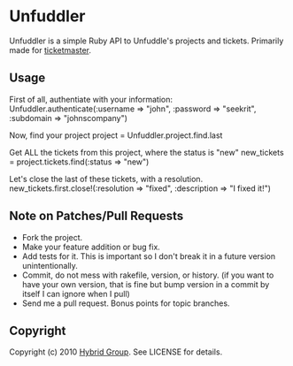 # Unfuddler

Unfuddler is a simple Ruby API to Unfuddle's projects and tickets. Primarily made for [ticketmaster](http://github.com/Sirupsen/ticketmaster).

## Usage

First of all, authentiate with your information:
		Unfuddler.authenticate(:username => "john", :password => "seekrit", :subdomain => "johnscompany")

Now, find your project
		project = Unfuddler.project.find.last

Get ALL the tickets from this project, where the status is "new"
		new_tickets = project.tickets.find(:status => "new")

Let's close the last of these tickets, with a resolution.
		new_tickets.first.close!(:resolution => "fixed", :description => "I fixed it!")

## Note on Patches/Pull Requests
 
* Fork the project.
* Make your feature addition or bug fix.
* Add tests for it. This is important so I don't break it in a
  future version unintentionally.
* Commit, do not mess with rakefile, version, or history.
  (if you want to have your own version, that is fine but bump version in a commit by itself I can ignore when I pull)
* Send me a pull request. Bonus points for topic branches.

## Copyright

Copyright (c) 2010 [Hybrid Group](http://hybridgroup.com). See LICENSE for details.
